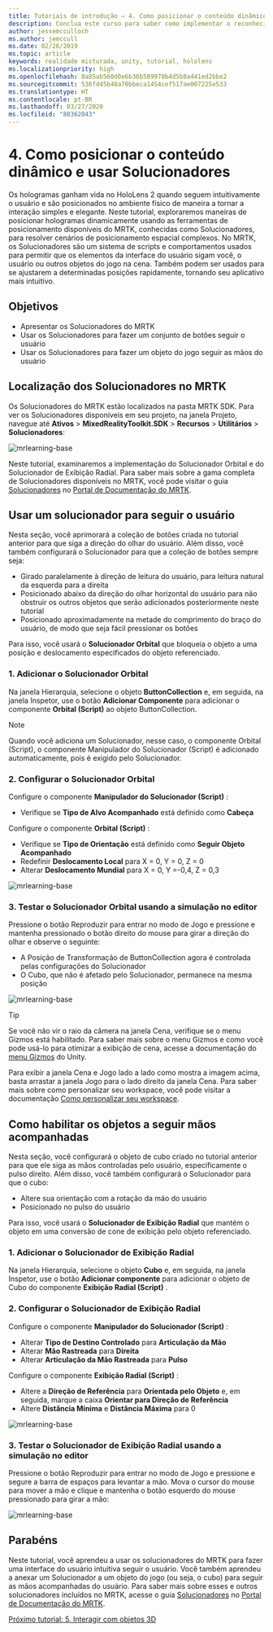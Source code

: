 ```yaml
---
title: Tutoriais de introdução – 4. Como posicionar o conteúdo dinâmico e usar Solucionadores
description: Conclua este curso para saber como implementar o reconhecimento facial do Azure em um aplicativo de realidade misturada.
author: jessemcculloch
ms.author: jemccull
ms.date: 02/26/2019
ms.topic: article
keywords: realidade misturada, unity, tutorial, hololens
ms.localizationpriority: high
ms.openlocfilehash: 8a85ab560d0e6b36b589970b4d5b8a441ed2bbe2
ms.sourcegitcommit: 536fd45b48a70bbeca1454cef517ae007225e533
ms.translationtype: HT
ms.contentlocale: pt-BR
ms.lasthandoff: 03/27/2020
ms.locfileid: "80362043"
---
```

# <a name="4-placing-dynamic-content-and-using-solvers"></a>4. Como posicionar o conteúdo dinâmico e usar Solucionadores
<!-- Consider renaming to 'Placing dynamic content using Solvers' -->

Os hologramas ganham vida no HoloLens 2 quando seguem intuitivamente o usuário e são posicionados no ambiente físico de maneira a tornar a interação simples e elegante. Neste tutorial, exploraremos maneiras de posicionar hologramas dinamicamente usando as ferramentas de posicionamento disponíveis do MRTK, conhecidas como Solucionadores, para resolver cenários de posicionamento espacial complexos. No MRTK, os Solucionadores são um sistema de scripts e comportamentos usados para permitir que os elementos da interface do usuário sigam você, o usuário ou outros objetos do jogo na cena. Também podem ser usados para se ajustarem a determinadas posições rapidamente, tornando seu aplicativo mais intuitivo.

## <a name="objectives"></a>Objetivos

* Apresentar os Solucionadores do MRTK
* Usar os Solucionadores para fazer um conjunto de botões seguir o usuário
* Usar os Solucionadores para fazer um objeto do jogo seguir as mãos do usuário

## <a name="location-of-solvers-in-the-mrtk"></a>Localização dos Solucionadores no MRTK

 Os Solucionadores do MRTK estão localizados na pasta MRTK SDK. Para ver os Solucionadores disponíveis em seu projeto, na janela Projeto, navegue até **Ativos** > **MixedRealityToolkit.SDK** > **Recursos** > **Utilitários** > **Solucionadores**:

![mrlearning-base](images/mrlearning-base/tutorial3-section1-step1-1.png)

Neste tutorial, examinaremos a implementação do Solucionador Orbital e do Solucionador de Exibição Radial. Para saber mais sobre a gama completa de Solucionadores disponíveis no MRTK, você pode visitar o guia [Solucionadores](https://microsoft.github.io/MixedRealityToolkit-Unity/Documentation/README_Solver.html) no [Portal de Documentação do MRTK](https://microsoft.github.io/MixedRealityToolkit-Unity/README.html).

## <a name="use-a-solver-to-follow-the-user"></a>Usar um solucionador para seguir o usuário
<!-- Consider renaming to 'Use a Solver to have an object follow the user' -->

Nesta seção, você aprimorará a coleção de botões criada no tutorial anterior para que siga a direção do olhar do usuário. Além disso, você também configurará o Solucionador para que a coleção de botões sempre seja:

* Girado paralelamente à direção de leitura do usuário, para leitura natural da esquerda para a direita
* Posicionado abaixo da direção do olhar horizontal do usuário para não obstruir os outros objetos que serão adicionados posteriormente neste tutorial
* Posicionado aproximadamente na metade do comprimento do braço do usuário, de modo que seja fácil pressionar os botões

Para isso, você usará o **Solucionador Orbital** que bloqueia o objeto a uma posição e deslocamento especificados do objeto referenciado.

### <a name="1-add-the-orbital-solver"></a>1. Adicionar o Solucionador Orbital

Na janela Hierarquia, selecione o objeto **ButtonCollection** e, em seguida, na janela Inspetor, use o botão **Adicionar Componente** para adicionar o componente **Orbital (Script)** ao objeto ButtonCollection.

> [!NOTE]
> Quando você adiciona um Solucionador, nesse caso, o componente Orbital (Script), o componente Manipulador do Solucionador (Script) é adicionado automaticamente, pois é exigido pelo Solucionador.

### <a name="2-configure-the-orbital-solver"></a>2. Configurar o Solucionador Orbital

Configure o componente **Manipulador do Solucionador (Script)** :

* Verifique se **Tipo de Alvo Acompanhado** está definido como **Cabeça**

Configure o componente **Orbital (Script)** :

* Verifique se **Tipo de Orientação** está definido como **Seguir Objeto Acompanhado**
* Redefinir **Deslocamento Local** para X = 0, Y = 0, Z = 0
* Alterar **Deslocamento Mundial** para X = 0, Y =-0,4, Z = 0,3

![mrlearning-base](images/mrlearning-base/tutorial3-section2-step2-1.png)

### <a name="3-test-the-orbital-solver-using-the-in-editor-simulation"></a>3. Testar o Solucionador Orbital usando a simulação no editor

Pressione o botão Reproduzir para entrar no modo de Jogo e pressione e mantenha pressionado o botão direito do mouse para girar a direção do olhar e observe o seguinte:

* A Posição de Transformação de ButtonCollection agora é controlada pelas configurações do Solucionador
* O Cubo, que não é afetado pelo Solucionador, permanece na mesma posição

![mrlearning-base](images/mrlearning-base/tutorial3-section2-step3-1.png)

> [!TIP]
> Se você não vir o raio da câmera na janela Cena, verifique se o menu Gizmos está habilitado. Para saber mais sobre o menu Gizmos e como você pode usá-lo para otimizar a exibição de cena, acesse a documentação do <a href="https://docs.unity3d.com/Manual/GizmosMenu.html" target="_blank">menu Gizmos</a> do Unity.
>
> Para exibir a janela Cena e Jogo lado a lado como mostra a imagem acima, basta arrastar a janela Jogo para o lado direito da janela Cena. Para saber mais sobre como personalizar seu workspace, você pode visitar a documentação <a href="https://docs.unity3d.com/Manual/CustomizingYourWorkspace.html" target="_blank">Como personalizar seu workspace</a>.

## <a name="enabling-objects-to-follow-tracked-hands"></a>Como habilitar os objetos a seguir mãos acompanhadas

Nesta seção, você configurará o objeto de cubo criado no tutorial anterior para que ele siga as mãos controladas pelo usuário, especificamente o pulso direito. Além disso, você também configurará o Solucionador para que o cubo:

* Altere sua orientação com a rotação da mão do usuário
* Posicionado no pulso do usuário

Para isso, você usará o **Solucionador de Exibição Radial** que mantém o objeto em uma conversão de cone de exibição pelo objeto referenciado.

### <a name="1-add-the-radial-view-solver"></a>1. Adicionar o Solucionador de Exibição Radial

Na janela Hierarquia, selecione o objeto **Cubo** e, em seguida, na janela Inspetor, use o botão **Adicionar componente** para adicionar o objeto de Cubo do componente **Exibição Radial (Script)** .

### <a name="2-configure-the-radial-view-solver"></a>2. Configurar o Solucionador de Exibição Radial

Configure o componente **Manipulador do Solucionador (Script)** :

* Alterar **Tipo de Destino Controlado** para **Articulação da Mão**
* Alterar **Mão Rastreada** para **Direita**
* Alterar **Articulação da Mão Rastreada** para **Pulso**

Configure o componente **Exibição Radial (Script)** :

* Altere a **Direção de Referência** para **Orientada pelo Objeto** e, em seguida, marque a caixa **Orientar para Direção de Referência**
* Altere **Distância Mínima** e **Distância Máxima** para 0

![mrlearning-base](images/mrlearning-base/tutorial3-section3-step2-1.png)

### <a name="3-test-the-radial-view-solver-using-the-in-editor-simulation"></a>3. Testar o Solucionador de Exibição Radial usando a simulação no editor

Pressione o botão Reproduzir para entrar no modo de Jogo e pressione e segure a barra de espaços para levantar a mão. Mova o cursor do mouse para mover a mão e clique e mantenha o botão esquerdo do mouse pressionado para girar a mão:

![mrlearning-base](images/mrlearning-base/tutorial3-section3-step3-1.png)

## <a name="congratulations"></a>Parabéns

Neste tutorial, você aprendeu a usar os solucionadores do MRTK para fazer uma interface do usuário intuitiva seguir o usuário. Você também aprendeu a anexar um Solucionador a um objeto do jogo (ou seja, o cubo) para seguir as mãos acompanhadas do usuário. Para saber mais sobre esses e outros solucionadores incluídos no MRTK, acesse o guia [Solucionadores](https://microsoft.github.io/MixedRealityToolkit-Unity/Documentation/README_Solver.html) no [Portal de Documentação do MRTK](https://microsoft.github.io/MixedRealityToolkit-Unity/README.html).

[Próximo tutorial: 5. Interagir com objetos 3D](mrlearning-base-ch4.md)
